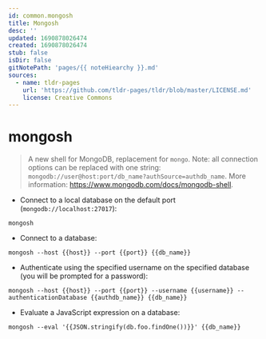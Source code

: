 ```yaml
---
id: common.mongosh
title: Mongosh
desc: ''
updated: 1690878026474
created: 1690878026474
stub: false
isDir: false
gitNotePath: 'pages/{{ noteHiearchy }}.md'
sources:
  - name: tldr-pages
    url: 'https://github.com/tldr-pages/tldr/blob/master/LICENSE.md'
    license: Creative Commons
---
```

# mongosh

> A new shell for MongoDB, replacement for `mongo`.
> Note: all connection options can be replaced with one string: `mongodb://user@host:port/db_name?authSource=authdb_name`.
> More information: <https://www.mongodb.com/docs/mongodb-shell>.

- Connect to a local database on the default port (`mongodb://localhost:27017`):

`mongosh`

- Connect to a database:

`mongosh --host {{host}} --port {{port}} {{db_name}}`

- Authenticate using the specified username on the specified database (you will be prompted for a password):

`mongosh --host {{host}} --port {{port}} --username {{username}} --authenticationDatabase {{authdb_name}} {{db_name}}`

- Evaluate a JavaScript expression on a database:

`mongosh --eval '{{JSON.stringify(db.foo.findOne())}}' {{db_name}}`


